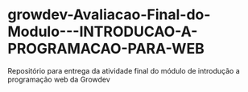# growdev-Avaliacao-Final-do-Modulo---INTRODUCAO-A-PROGRAMACAO-PARA-WEB
Repositório para entrega da atividade final do módulo de introdução a programação web da Growdev
